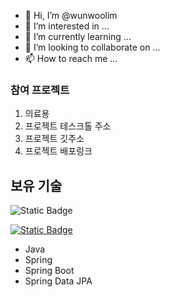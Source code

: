 - 👋 Hi, I’m @wunwoolim
- 👀 I’m interested in ...
- 🌱 I’m currently learning ...
- 💞️ I’m looking to collaborate on ...
- 📫 How to reach me ...

<!---
wunwoolim/wunwoolim is a ✨ special ✨ repository because its `README.md` (this file) appears on your GitHub profile.
You can click the Preview link to take a look at your changes.
--->

### 참여 프로젝트
1. 의료용
2. 프로젝트 테스크톨 주소
3. 프로젝트 깃주소
4. 프로젝트 배포링크


## 보유 기술
![Static Badge](https://img.shields.io/badge/Spring-6D833F?style=flat-square&logo=Spring&logoColor=white)

[![Static Badge](https://img.shields.io/badge/Email-03C75A?style=flat-square&logo=Naver&logoColor=white)](mailto:dlawnsdn1209@naver.com)

* Java
* Spring
* Spring Boot
* Spring Data JPA
